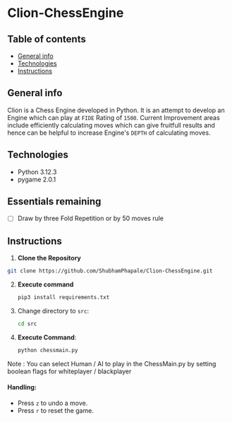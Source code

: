 # Clion-ChessEngine

## Table of contents
* [General info](#general-info)
* [Technologies](#technologies)
* [Instructions](#instructions)


## General info
Clion is a Chess Engine developed in Python. It is an attempt to develop an Engine which can play at `FIDE` Rating of `1500`. Current Improvement areas include efficiently calculating moves which can give fruitfull results and hence can be helpful to increase Engine's `DEPTH` of calculating moves.

## Technologies
* Python 3.12.3
* pygame 2.0.1

## Essentials remaining
- [ ] Draw by three Fold Repetition or by 50 moves rule

## Instructions
1.  **Clone the Repository**
   ```bash
   git clone https://github.com/ShubhamPhapale/Clion-ChessEngine.git

   ```
2. **Execute command** 
   ```bash
   pip3 install requirements.txt
   ```
3. Change directory to `src`:
   ```bash
   cd src
   ```
3. **Execute Command**:
   ```bash
   python chessmain.py
   ```
Note : You can select Human / AI to play in the ChessMain.py by setting boolean flags for whiteplayer / blackplayer

#### Handling:
* Press `z` to undo a move.
* Press `r` to reset the game.
